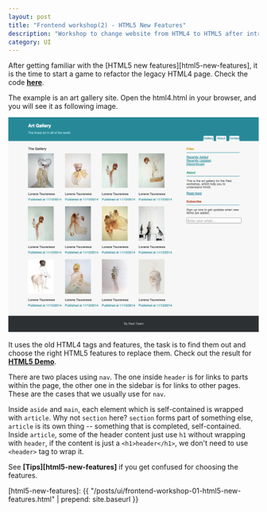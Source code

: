 ```yaml
---
layout: post
title: "Frontend workshop(2) - HTML5 New Features"
description: "Workshop to change website from HTML4 to HTML5 after introduction of the HTML5 new features"
category: UI
---
```


After getting familiar with the [HTML5 new features][html5-new-features],
it is the time to start a game to refactor the legacy HTML4 page. Check the code **[here](https://github.com/dujuanxian/art_gallery_html4)**.

The example is an art gallery site. Open the html4.html in your browser, and you will see it as following image.

![HTML4 demo screenshot](/images/2014-12-14-frontend-workshop-02-html5-new-features.png)

It uses the old HTML4 tags and features, the task is to find them out and choose the right HTML5 features to replace them.
Check out the result for **[HTML5 Demo](https://github.com/dujuanxian/art_gallery_html5)**.

There are two places using `nav`. The one inside `header` is for links to parts within the page, the other one in the sidebar is for links to other pages. These
are the cases that we usually use for `nav`.

Inside `aside` and `main`, each element which is self-contained is wrapped with `article`. Why not `section` here? `section` forms part of something else,
`article` is its own thing -- something that is completed, self-contained. Inside `article`, some of the header content just use `h1` without wrapping with
`header`, if the content is just a `<h1>header</h1>`, we don't need to use `<header>` tag to wrap it.

See **[Tips][html5-new-features]** if you get confused for choosing the features.

[html5-new-features]: {{ "/posts/ui/frontend-workshop-01-html5-new-features.html" | prepend: site.baseurl }}